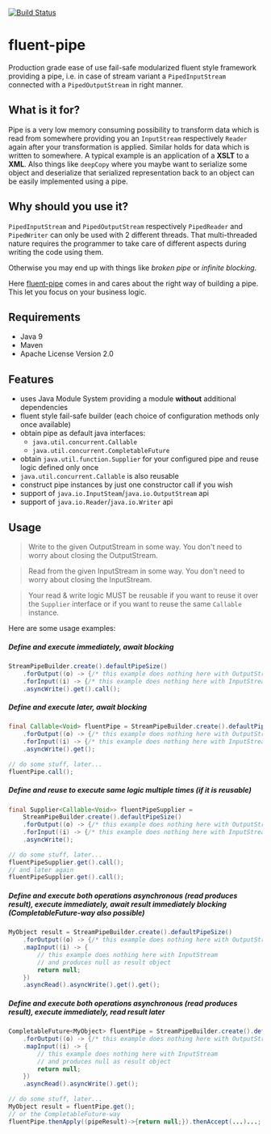 [![Build Status](https://travis-ci.com/TypedBit/fluent-pipe.svg?branch=master)](https://travis-ci.com/TypedBit/fluent-pipe)
# fluent-pipe
Production grade ease of use fail-safe modularized fluent style framework providing a pipe, i.e. in case of stream variant a `PipedInputStream` connected with a `PipedOutputStream` in right manner.

## What is it for?
Pipe is a very low memory consuming possibility to transform data which is read from somewhere providing you an `InputStream` respectively `Reader` again after your transformation is applied. Similar holds for data which is written to somewhere. A typical example is an application of a **XSLT** to a **XML**. Also things like `deepCopy` where you maybe want to serialize some object and deserialize that serialized representation back to an object can be easily implemented using a pipe. 

## Why should you use it?
`PipedInputStream` and `PipedOutputStream` respectively `PipedReader` and `PipedWriter` can only be used with 2 different threads. That multi-threaded nature requires the programmer to take care of different aspects during writing the code using them.

Otherwise you may end up with things like *broken pipe* or *infinite blocking*.

Here [fluent-pipe](https://github.com/TypedBit/fluent-pipe) comes in and cares about the right way of building a pipe. This let you focus on your business logic.

## Requirements
* Java 9
* Maven
* Apache License Version 2.0

## Features
* uses Java Module System providing a module **without** additional dependencies
* fluent style fail-safe builder (each choice of configuration methods only once available)
* obtain pipe as default java interfaces:
    * `java.util.concurrent.Callable`
    * `java.util.concurrent.CompletableFuture`
* obtain `java.util.function.Supplier` for your configured pipe and reuse logic defined only once
* `java.util.concurrent.Callable` is also reusable
* construct pipe instances by just one constructor call if you wish
* support of `java.io.InputSteam`/`java.io.OutputStream` api
* support of `java.io.Reader`/`java.io.Writer` api

## Usage
> Write to the given OutputStream in some way. You don't need to worry about closing the OutputStream.

> Read from the given InputStream in some way. You don't need to worry about closing the InputStream.

> Your read & write logic MUST be reusable if you want to reuse it over the `Supplier` interface or if you want to reuse the same `Callable` instance.

Here are some usage examples:
##### Define and execute immediately, await blocking

```java
StreamPipeBuilder.create().defaultPipeSize()
	.forOutput((o) -> {/* this example does nothing here with OutputStream */})
	.forInput((i) -> {/* this example does nothing here with InputStream */})
	.asyncWrite().get().call();
```
##### Define and execute later, await blocking

```java
final Callable<Void> fluentPipe = StreamPipeBuilder.create().defaultPipeSize()
	.forOutput((o) -> {/* this example does nothing here with OutputStream */})
	.forInput((i) -> {/* this example does nothing here with InputStream */})
	.asyncWrite().get();
	
// do some stuff, later...
fluentPipe.call();	
```

##### Define and reuse to execute same logic multiple times (if it is reusable)

```java
final Supplier<Callable<Void>> fluentPipeSupplier =
	StreamPipeBuilder.create().defaultPipeSize()
	.forOutput((o) -> {/* this example does nothing here with OutputStream */})
	.forInput((i) -> {/* this example does nothing here with InputStream */})
	.asyncWrite();
	
// do some stuff, later...
fluentPipeSupplier.get().call();
// and later again
fluentPipeSupplier.get().call();
```

##### Define and execute both operations asynchronous (read produces result), execute immediately, await result immediately blocking (CompletableFuture-way also possible)

```java
MyObject result = StreamPipeBuilder.create().defaultPipeSize()
	.forOutput((o) -> {/* this example does nothing here with OutputStream */})
	.mapInput((i) -> {
		// this example does nothing here with InputStream
		// and produces null as result object
		return null;
	})
	.asyncRead().asyncWrite().get().get();
```

##### Define and execute both operations asynchronous (read produces result), execute immediately, read result later

```java
CompletableFuture<MyObject> fluentPipe = StreamPipeBuilder.create().defaultPipeSize()
	.forOutput((o) -> {/* this example does nothing here with OutputStream */})
	.mapInput((i) -> {
		// this example does nothing here with InputStream
		// and produces null as result object
		return null;
	})
	.asyncRead().asyncWrite().get();
	
// do some stuff, later...
MyObject result = fluentPipe.get();
// or the CompletableFuture-way
fluentPipe.thenApply((pipeResult)->{return null;}).thenAccept(...)...;
```